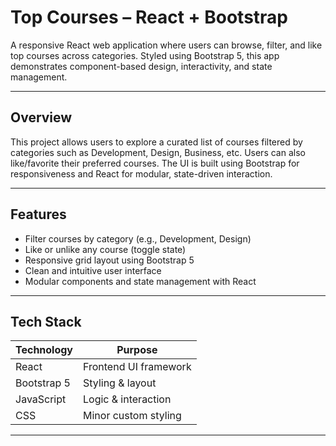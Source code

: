 # Top Courses – React + Bootstrap

A responsive React web application where users can browse, filter, and like top courses across categories. Styled using Bootstrap 5, this app demonstrates component-based design, interactivity, and state management.

---

## Overview

This project allows users to explore a curated list of courses filtered by categories such as Development, Design, Business, etc. Users can also like/favorite their preferred courses. The UI is built using Bootstrap for responsiveness and React for modular, state-driven interaction.

---

## Features

- Filter courses by category (e.g., Development, Design)
- Like or unlike any course (toggle state)
- Responsive grid layout using Bootstrap 5
- Clean and intuitive user interface
- Modular components and state management with React

---

## Tech Stack

| Technology  | Purpose               |
|-------------|------------------------|
| React       | Frontend UI framework  |
| Bootstrap 5 | Styling & layout       |
| JavaScript  | Logic & interaction    |
| CSS         | Minor custom styling   |

---


